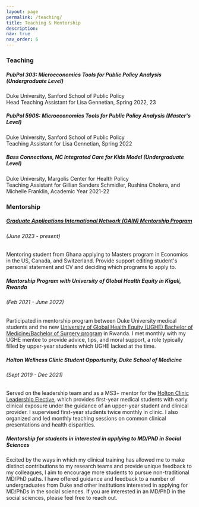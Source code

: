 ```yaml
---
layout: page
permalink: /teaching/
title: Teaching & Mentorship
description: 
nav: true
nav_order: 6
---
```

### **Teaching** 

##### PubPol 303: Microeconomics Tools for Public Policy Analysis (Undergraduate Level)
Duke University, Sanford School of Public Policy <br>
Head Teaching Assistant for Lisa Gennetian, Spring 2022, 23

##### PubPol 590S: Microeconomics Tools for Public Policy Analysis (Master's Level)
Duke University, Sanford School of Public Policy <br>
Teaching Assistant for Lisa Gennetian, Spring 2022

##### Bass Connections, NC Integrated Care for Kids Model (Undergraduate Level) 
Duke University, Margolis Center for Health Policy <br>
Teaching Assistant for Gillian Sanders Schmidler, Rushina Cholera, and Michelle Franklin, Academic Year 2021-22


### **Mentorship** 

##### [Graduate Applications International Network (GAIN) Mentorship Program](https://gain-network.net/mentors) 
###### *(June 2023 - present)*
Mentoring student from Ghana applying to Masters program in Economics in the US, Canada, and Switzerland. Provide support editing student's personal statement and CV and deciding which programs to apply to. 


##### Mentorship Program with University of Global Health Equity in Kigali, Rwanda 
###### *(Feb 2021 - June 2022)*
Participated in mentorship program between Duke University medical students and the new [University of Global Health Equity (UGHE) Bachelor of Medicine/Bachelor of Surgery program](https://ughe.org/academics/bachelor-medicine-bachelor-surgery) in Rwanda. I met monthly with my UGHE mentee to provide advice, tips, and moral support, a role typically filled by upper-year students which UGHE lacked at the time.  


##### Holton Wellness Clinic Student Opportunity, Duke School of Medicine 
###### *(Sept 2019 - Dec 2021)*
Served on the leadership team and as a MS3+ mentor for the [Holton Clinic Leadership Elective](https://medschool.duke.edu/blog/bursting-bubble), which provides first-year medical students with early clinical exposure under the guidance of an upper-year student and clinical provider. I supervised first-year students twice monthly in clinic. I also organized and led monthly teaching sessions on common clinical presentations and health disparities.  

##### Mentorship for students in interested in applying to MD/PhD in Social Sciences 
Excited by the ways in which my clinical training has allowed me to make distinct contributions to my research teams and provide unique feedback to my colleagues, I aim to encourage more students to pursue non-traditional MD/PhD paths. I have offered guidance and feedback to a number of undergraduates from Duke and other institutions interested in applying for MD/PhDs in the social sciences. If you are interested in an MD/PhD in the social sciences, please feel free to reach out. 

